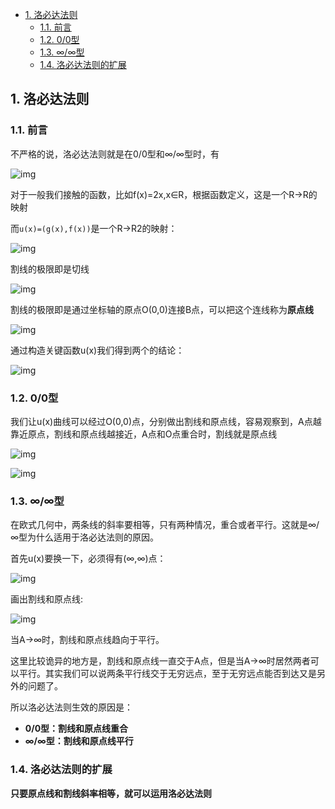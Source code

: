 - [1. 洛必达法则](#1-洛必达法则)
  - [1.1. 前言](#11-前言)
  - [1.2. 0/0型](#12-00型)
  - [1.3. ∞/∞型](#13-型)
  - [1.4. 洛必达法则的扩展](#14-洛必达法则的扩展)

## 1. 洛必达法则


### 1.1. 前言
不严格的说，洛必达法则就是在0/0型和∞/∞型时，有

![img](http://img.uwayfly.com/article_mike_20200528150747_b599f52d2145.png)



对于一般我们接触的函数，比如f(x)=2x,x∈R，根据函数定义，这是一个R→R的映射

而`u(x)=(g(x),f(x))`是一个R→R2的映射：

![img](http://img.uwayfly.com/article_mike_20200528143349_66024f8377c0.png)





割线的极限即是切线

![img](http://img.uwayfly.com/article_mike_20200528144619_e6fa4d3ae9e1.png)





割线的极限即是通过坐标轴的原点O(0,0)连接B点，可以把这个连线称为**原点线**

![img](http://img.uwayfly.com/article_mike_20200528145006_fa2564c25275.png)





通过构造关键函数u(x)我们得到两个的结论：

![img](http://img.uwayfly.com/article_mike_20200528145146_d444ec860941.png)



### 1.2. 0/0型

我们让u(x)曲线可以经过O(0,0)点，分别做出割线和原点线，容易观察到，A点越靠近原点，割线和原点线越接近，A点和O点重合时，割线就是原点线

![img](http://img.uwayfly.com/article_mike_20200528145422_8165545c1c3a.png)



![img](http://img.uwayfly.com/article_mike_20200528145856_ee86561d45fb.png)


### 1.3. ∞/∞型

在欧式几何中，两条线的斜率要相等，只有两种情况，重合或者平行。这就是∞/∞型为什么适用于洛必达法则的原因。

首先u(x)要换一下，必须得有(∞,∞)点：



![img](http://img.uwayfly.com/article_mike_20200528150203_291d5c2b4a45.png)


画出割线和原点线:

![img](http://img.uwayfly.com/article_mike_20200528150321_b86b21761daf.png)

当A→∞时，割线和原点线趋向于平行。

这里比较诡异的地方是，割线和原点线一直交于A点，但是当A→∞时居然两者可以平行。其实我们可以说两条平行线交于无穷远点，至于无穷远点能否到达又是另外的问题了。

所以洛必达法则生效的原因是：

- **0/0型：割线和原点线重合**
- **∞/∞型：割线和原点线平行**



### 1.4. 洛必达法则的扩展

**只要原点线和割线斜率相等，就可以运用洛必达法则**